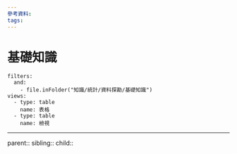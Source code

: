 ```yaml
---
參考資料:
tags:
---
```

# 基礎知識
```base
filters:
  and:
    - file.inFolder("知識/統計/資料探勘/基礎知識")
views:
  - type: table
    name: 表格
  - type: table
    name: 檢視
```


- - -
parent::
sibling::
child::